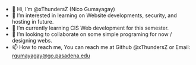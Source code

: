 - 👋 Hi, I’m @xThundersZ (Nico Gumayagay)
- 👀 I’m interested in learning on Website developments, security, and hosting in future.
- 🌱 I’m currently learning CIS Web development for this semester.
- 💞️ I’m looking to collaborate on some simple programing for now / designing webs.
- 📫 How to reach me, You can reach me at Github @xThundersZ or Email: rgumayagay@go.pasadena.edu

<!---
xThundersZ/xThundersZ is a ✨ special ✨ repository because its `README.md` (this file) appears on your GitHub profile.
You can click the Preview link to take a look at your changes.
--->
